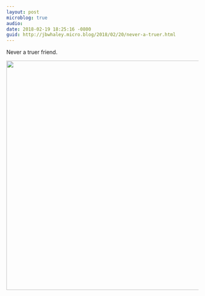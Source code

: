 ```yaml
---
layout: post
microblog: true
audio: 
date: 2018-02-19 18:25:16 -0800
guid: http://jbwhaley.micro.blog/2018/02/20/never-a-truer.html
---
```

Never a truer friend.

<img src="http://www.jarrodwhaley.com/uploads/2018/d52398d9ef.jpg" width="600" height="600" />
